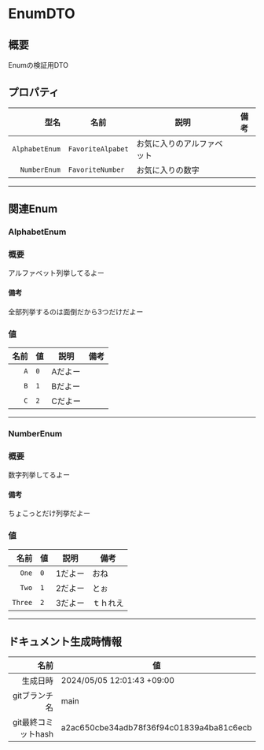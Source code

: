 # EnumDTO

## 概要

Enumの検証用DTO

## プロパティ

| 型名 | 名前 | 説明 | 備考 |
| ---: | ---- | ---- | ---- |
| `AlphabetEnum` | `FavoriteAlpabet` | お気に入りのアルファベット |  |
| `NumberEnum` | `FavoriteNumber` | お気に入りの数字 |  |


---

## 関連Enum

### AlphabetEnum

### 概要

アルファベット列挙してるよー

#### 備考

全部列挙するのは面倒だから3つだけだよー

### 値

| 名前 | 値 | 説明 | 備考 |
| ---: | -- | ---- | ---- |
| `A` | `0` | Aだよー |  |
| `B` | `1` | Bだよー |  |
| `C` | `2` | Cだよー |  |

---

### NumberEnum

### 概要

数字列挙してるよー

#### 備考

ちょこっとだけ列挙だよー

### 値

| 名前 | 値 | 説明 | 備考 |
| ---: | -- | ---- | ---- |
| `One` | `0` | 1だよー | おね |
| `Two` | `1` | 2だよー | とぉ |
| `Three` | `2` | 3だよー | ｔｈれえ |
---

## ドキュメント生成時情報

| 名前 | 値 |
| ---: | ---- |
| 生成日時 | 2024/05/05 12:01:43 +09:00 |
| gitブランチ名 | main |
| git最終コミットhash | a2ac650cbe34adb78f36f94c01839a4ba81c6ecb |

